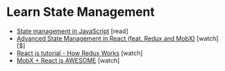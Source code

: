 # Learn State Management

* [State management in JavaScript](https://codeburst.io/state-management-in-javascript-15d0d98837e1) [read]
* [Advanced State Management in React (feat. Redux and MobX)](https://frontendmasters.com/courses/react-state/) [watch][$]
* [React js tutorial - How Redux Works](https://www.youtube.com/watch?v=1w-oQ-i1XB8&list=PLoYCgNOIyGADILc3iUJzygCqC8Tt3bRXt) [watch]
* [MobX + React is AWESOME](https://www.youtube.com/watch?v=_q50BXqkAfI&t=10s) [watch]






























